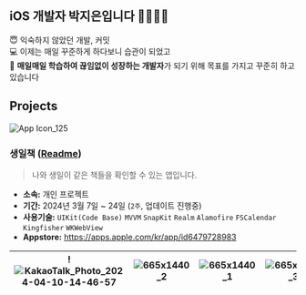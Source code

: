 ## iOS 개발자 박지은입니다 👋👩🏻‍💻

😇 익숙하지 않았던 개발, 커밋
<br/>
💻 이제는 매일 꾸준하게 하다보니 습관이 되었고
<br/>
🌱 **매일매일 학습하여 끊임없이 성장하는 개발자**가 되기 위해 목표를 가지고 꾸준히 하고있습니다

##   Projects
<picture>![App Icon_125](https://github.com/jieun0330/jieun0330/assets/42729069/5a110a74-bd0c-4f7c-9a6b-3540ee85932a)</picture>

### **생일책** ([Readme](https://github.com/jieun0330/BirthdayBook))
> 나와 생일이 같은 책들을 확인할 수 있는 앱입니다.

- **소속:** 개인 프로젝트
- **기간:** 2024년 3월 7일 ~ 24일 (`2주`, 업데이트 진행중)
- **사용기술:** `UIKit(Code Base)` `MVVM` `SnapKit` `Realm` `Alamofire` `FSCalendar` `Kingfisher` `WKWebView`
- **Appstore:** <a href="[https://www.google.com/](https://apps.apple.com/kr/app/id6479728983)" target="_blank">https://apps.apple.com/kr/app/id6479728983</a>

|<picture>!![KakaoTalk_Photo_2024-04-10-14-46-57](https://github.com/jieun0330/jieun0330/assets/42729069/71b4c43d-5f29-47de-ad9d-c1ac192d2772)</picture>|<picture>![665x1440_2](https://github.com/jieun0330/jieun0330/assets/42729069/5890565e-094d-476d-9c8c-22e325fc5175)</picture>|<picture>![665x1440_1](https://github.com/jieun0330/jieun0330/assets/42729069/54571b58-520b-47ae-90ab-275556f782a9)</picture>|<picture>![665x1440_3](https://github.com/jieun0330/jieun0330/assets/42729069/3a5f519e-beab-40be-b2c3-903ece40ddf2)</picture>
|---|---|---|---|

